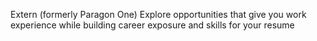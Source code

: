 Extern (formerly Paragon One)
Explore opportunities that give you work experience while building career exposure and skills for your resume